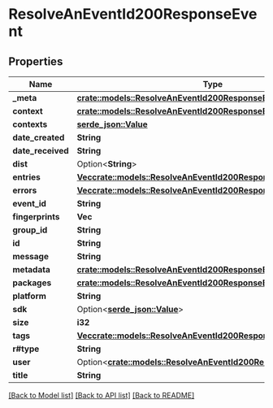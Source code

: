 # ResolveAnEventId200ResponseEvent

## Properties

Name | Type | Description | Notes
------------ | ------------- | ------------- | -------------
**_meta** | [**crate::models::ResolveAnEventId200ResponseEventMeta**](Resolve_an_Event_ID_200_response_event__meta.md) |  | 
**context** | [**crate::models::ResolveAnEventId200ResponseEventContext**](Resolve_an_Event_ID_200_response_event_context.md) |  | 
**contexts** | [**serde_json::Value**](.md) |  | 
**date_created** | **String** |  | 
**date_received** | **String** |  | 
**dist** | Option<**String**> |  | 
**entries** | [**Vec<crate::models::ResolveAnEventId200ResponseEventEntriesInner>**](Resolve_an_Event_ID_200_response_event_entries_inner.md) |  | 
**errors** | [**Vec<crate::models::ResolveAnEventId200ResponseEventErrorsInner>**](Resolve_an_Event_ID_200_response_event_errors_inner.md) |  | 
**event_id** | **String** |  | 
**fingerprints** | **Vec<String>** |  | 
**group_id** | **String** |  | 
**id** | **String** |  | 
**message** | **String** |  | 
**metadata** | [**crate::models::ResolveAnEventId200ResponseEventMetadata**](Resolve_an_Event_ID_200_response_event_metadata.md) |  | 
**packages** | [**crate::models::ResolveAnEventId200ResponseEventPackages**](Resolve_an_Event_ID_200_response_event_packages.md) |  | 
**platform** | **String** |  | 
**sdk** | Option<[**serde_json::Value**](.md)> |  | 
**size** | **i32** |  | 
**tags** | [**Vec<crate::models::ResolveAnEventId200ResponseEventTagsInner>**](Resolve_an_Event_ID_200_response_event_tags_inner.md) |  | 
**r#type** | **String** |  | 
**user** | Option<[**crate::models::ResolveAnEventId200ResponseEventUser**](Resolve_an_Event_ID_200_response_event_user.md)> |  | 
**title** | **String** |  | 

[[Back to Model list]](../README.md#documentation-for-models) [[Back to API list]](../README.md#documentation-for-api-endpoints) [[Back to README]](../README.md)


